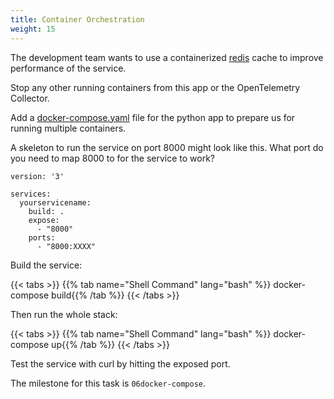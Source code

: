 ```yaml
---
title: Container Orchestration
weight: 15
---
```

The development team wants to use a containerized [redis][redis] cache to improve performance of the service.

Stop any other running containers from this app or the OpenTelemetry Collector.

Add a [docker-compose.yaml][docker-compose] file for the python app to prepare us for running multiple containers.

A skeleton to run the service on port 8000 might look like this. What port do you need to map 8000 to for the service to work?

```docker
version: '3'

services:
  yourservicename:
    build: .
    expose:
      - "8000"
    ports:
      - "8000:XXXX"
```

Build the service:

{{< tabs >}}
{{% tab name="Shell Command" lang="bash" %}}
docker-compose build{{% /tab %}}
{{< /tabs >}}

Then run the whole stack:

{{< tabs >}}
{{% tab name="Shell Command" lang="bash" %}}
docker-compose up{{% /tab %}}
{{< /tabs >}}

Test the service with curl by hitting the exposed port.

The milestone for this task is `06docker-compose`.

[redis]: https://redis.io/
[docker-compose]: https://docs.docker.com/compose/
